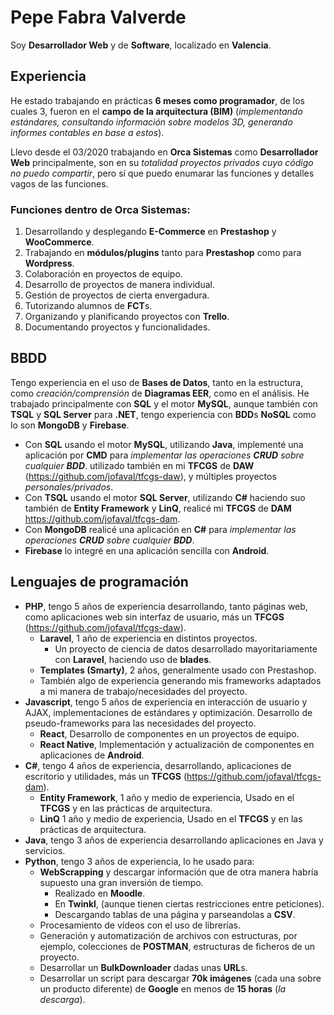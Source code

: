 # Pepe Fabra Valverde
Soy **Desarrollador Web** y de **Software**, localizado en **Valencia**.

## Experiencia
He estado trabajando en prácticas **6 meses como programador**, de los cuales 3, fueron en el **campo de la arquitectura (BIM)** (*implementando estándares, consultando información sobre modelos 3D, generando informes contables en base a estos*).

Llevo desde el 03/2020 trabajando en **Orca Sistemas** como **Desarrollador Web** principalmente, son en su *totalidad proyectos privados cuyo código no puedo compartir*, pero sí que puedo enumarar las funciones y detalles vagos de las funciones.
### Funciones dentro de **Orca Sistemas**:
1. Desarrollando y desplegando **E-Commerce** en **Prestashop** y **WooCommerce**.
2. Trabajando en **módulos/plugins** tanto para **Prestashop** como para **Wordpress**.
3. Colaboración en proyectos de equipo.
4. Desarrollo de proyectos de manera individual.
5. Gestión de proyectos de cierta envergadura.
6. Tutorizando alumnos de **FCT**s.
7. Organizando y planificando proyectos con **Trello**.
8. Documentando proyectos y funcionalidades.

## BBDD
Tengo experiencia en el uso de **Bases de Datos**, tanto en la estructura, como *creación/comprensión* de **Diagramas EER**, como en el análisis.
He trabajado principalmente con **SQL** y el motor **MySQL**, aunque también con **TSQL** y **SQL Server** para **.NET**, tengo experiencia con **BDD**s **NoSQL** como lo son **MongoDB** y **Firebase**.
  * Con **SQL** usando el motor **MySQL**, utilizando **Java**, implementé una aplicación por **CMD** para *implementar las operaciones **CRUD** sobre cualquier **BDD***. utilizado también en mi **TFCGS** de **DAW** (<https://github.com/jofaval/tfcgs-daw>), y múltiples proyectos *personales/privados*.
  * Con **TSQL** usando el motor **SQL Server**, utilizando **C#** haciendo suo también de **Entity Framework** y **LinQ**, realicé mi **TFCGS** de **DAM** <https://github.com/jofaval/tfcgs-dam>.
  * Con **MongoDB** realicé una aplicación en **C#** para *implementar las operaciones **CRUD** sobre cualquier **BDD***.
  * **Firebase** lo integré en una aplicación sencilla con **Android**.

## Lenguajes de programación
  * **PHP**, tengo 5 años de experiencia desarrollando, tanto páginas web, como aplicaciones web sin interfaz de usuario, más un **TFCGS** (<https://github.com/jofaval/tfcgs-daw>).
    * **Laravel**, 1 año de experiencia en distintos proyectos.
      * Un proyecto de ciencia de datos desarrollado mayoritariamente con **Laravel**, haciendo uso de **blades**.
    * **Templates (Smarty)**, 2 años, generalmente usado con Prestashop.
    * También algo de experiencia generando mis frameworks adaptados a mi manera de trabajo/necesidades del proyecto.
  * **Javascript**, tengo 5 años de experiencia en interacción de usuario y AJAX, implementaciones de estándares y optimización. Desarrollo de pseudo-frameworks para las necesidades del proyecto.
    * **React**, Desarrollo de componentes en un proyectos de equipo.
    * **React Native**, Implementación y actualización de componentes en aplicaciones de **Android**.
  * **C#**, tengo 4 años de experiencia, desarrollando, aplicaciones de escritorio y utilidades, más un **TFCGS** (<https://github.com/jofaval/tfcgs-dam>).
    * **Entity Framework**, 1 año y medio de experiencia, Usado en el **TFCGS** y en las prácticas de arquitectura.
    * **LinQ** 1 año y medio de experiencia, Usado en el **TFCGS** y en las prácticas de arquitectura.
  * **Java**, tengo 3 años de experiencia desarrollando aplicaciones en Java y servicios.
  * **Python**, tengo 3 años de experiencia, lo he usado para:
    * **WebScrapping** y descargar información que de otra manera habría supuesto una gran inversión de tiempo.
      * Realizado en **Moodle**.
      * En **Twinkl**, (aunque tienen ciertas restricciones entre peticiones).
      * Descargando tablas de una página y parseandolas a **CSV**.
    * Procesamiento de vídeos con el uso de librerías.
    * Generación y automatización de archivos con estructuras, por ejemplo, colecciones de **POSTMAN**, estructuras de ficheros de un proyecto.
    * Desarrollar un **BulkDownloader** dadas unas **URL**s.
    * Desarrollar un script para descargar **70k imágenes** (cada una sobre un producto diferente) de **Google** en menos de **15 horas** (*la descarga*).
